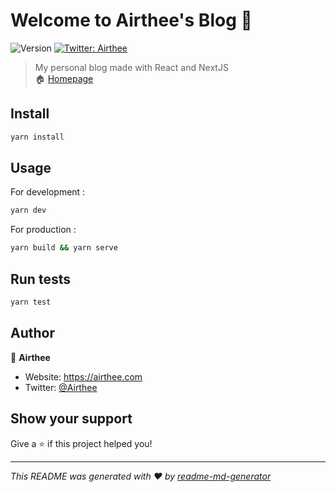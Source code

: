 # Welcome to Airthee's Blog 👋

![Version](https://img.shields.io/badge/version-1.0.0-blue.svg?cacheSeconds=2592000)
[![Twitter: Airthee](https://img.shields.io/twitter/follow/Airthee.svg?style=social)](https://twitter.com/Airthee)

> My personal blog made with React and NextJS  
> 🏠 [Homepage](https://blog.airthee.com)

## Install

```sh
yarn install
```

## Usage

For development :

```sh
yarn dev
```

For production :

```sh
yarn build && yarn serve
```

## Run tests

```sh
yarn test
```

## Author

👤 **Airthee**

* Website: https://airthee.com
* Twitter: [@Airthee](https://twitter.com/Airthee)

## Show your support

Give a ⭐️ if this project helped you!

***
_This README was generated with ❤️ by [readme-md-generator](https://github.com/kefranabg/readme-md-generator)_